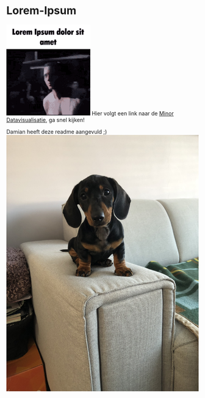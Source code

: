 # Lorem-Ipsum
![Lorem Ipsum gif](lorem-ipsum-dolor-sit-amet-rap.gif)
Hier volgt een link naar de [Minor Datavisualisatie](https://cmd-viscom.gitbook.io/3-3-dataviz), ga snel kijken!

Damian heeft deze readme aangevuld ;)
![image van goober](img_0903.jpg)
